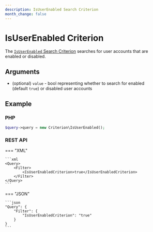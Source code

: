```yaml
---
description: IsUserEnabled Search Criterion
month_change: false
---
```


# IsUserEnabled Criterion

The [`IsUserEnabled` Search Criterion](../../api/php_api/php_api_reference/classes/Ibexa-Contracts-Core-Repository-Values-Content-Query-Criterion-IsUserEnabled.html) searches for user accounts that are enabled or disabled.

## Arguments

- (optional) `value` - bool representing whether to search for enabled (default `true`) or disabled user accounts

## Example

### PHP

``` php
$query->query = new Criterion\IsUserEnabled();
```

### REST API

=== "XML"

    ```xml
    <Query>
        <Filter>
            <IsUserEnabledCriterion>true</IsUserEnabledCriterion>
        </Filter>
    </Query>
    ```

=== "JSON"

    ```json
    "Query": {
        "Filter": {
            "IsUserEnabledCriterion": "true"
        }
    }
    ```
